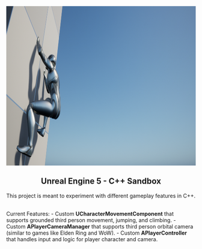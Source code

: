 <img align="center" src="assets/gh_banner.png" width="950" height="425">
<h2 align="center">Unreal Engine 5 - C++ Sandbox </h2>

This project is meant to experiment with different gameplay features in C++.

<br>
Current Features:
- Custom <b>UCharacterMovementComponent</b> that supports grounded third person movement, jumping, and climbing.
- Custom <b>APlayerCameraManager</b> that supports third person orbital camera (similar to games like Elden Ring and WoW).
- Custom <b>APlayerController</b> that handles input and logic for player character and camera.
 
